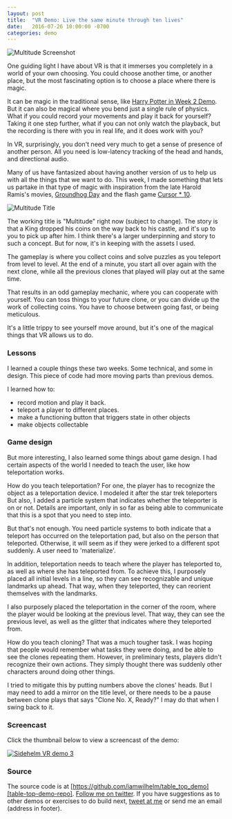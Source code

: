 ```yaml
---
layout: post
title:  "VR Demo: Live the same minute through ten lives"
date:   2016-07-26 10:00:00 -0700
categories: demo
---
```


![Multitude Screenshot][multitude-screenshot]

One guiding light I have about VR is that it immerses you completely in a world
of your own choosing. You could choose another time, or another place, but
the most fascinating option is to choose a place where there is magic.

It can be magic in the traditional sense, like
[Harry Potter in Week 2 Demo][demo-2]. But it can also be magical where you
bend just a single rule of physics. What if you could record your movements
and play it back for yourself? Taking it one step further, what if you can
not only watch the playback, but the recording is there with you in real
life, and it does work with you?

In VR, surprisingly, you don't need very much to get a sense of presence
of another person. All you need is low-latency tracking of the head and
hands, and directional audio.

Many of us have fantasized about having another version of us to help us
with all the things that we want to do. This week, I made something that
lets us partake in that type of magic with inspiration from the late Harold
Ramis's movies, [Groundhog Day][groundhog-day] and the flash game
[Cursor * 10][cursor*10].

![Multitude Title][multitude-title]

The working title is "Multitude" right now (subject to change). The story is
that a King dropped his coins on the way back to his castle, and it's up to
you to pick up after him. I think there's a larger underpinning and story
to such a concept. But for now, it's in keeping with the assets I used.

The gameplay is where you collect coins and solve puzzles as you teleport
from level to level. At the end of a minute, you start all over again with
the next clone, while all the previous clones that played will play out at
the same time.

That results in an odd gameplay mechanic, where you can cooperate with
yourself. You can toss things to your future clone, or you can divide up the
work of collecting coins. You have to choose between going fast, or being
meticulous.

It's a little trippy to see yourself move around, but it's one of the magical
things that VR allows us to do.

### Lessons

I learned a couple things these two weeks. Some technical, and some in design.
This piece of code had more moving parts than previous demos.

I learned how to:

- record motion and play it back.
- teleport a player to different places.
- make a functioning button that triggers state in other objects
- make objects collectable

### Game design

But more interesting, I also learned some things about game design. I had
certain aspects of the world I needed to teach the user, like how teleportation
works.

How do you teach teleportation? For one, the player has to recognize the
object as a teleportation device. I modeled it after the star trek teleporters
But also, I added a particle system that indicates whether the teleporter is
on or not. Details are important, only in so far as being able to communicate
that this is a spot that you need to step into.

But that's not enough. You need particle systems to both indicate that a
teleport has occurred on the teleportation pad, but also on the person that
teleported. Otherwise, it will seem as if they were jerked to a different
spot suddenly. A user need to 'materialize'.

In addition, teleportation needs to teach where the player has teleported
to, as well as where she has teleported from. To achieve this, I purposely
placed all initial levels in a line, so they can see recognizable and
unique landmarks up ahead. That way, when they teleported, they can reorient
themselves with the landmarks.

I also purposely placed the teleportation in the corner of the room, where the
player would be looking at the previous level. That way, they can see the
previous level, as well as the glitter that indicates where they teleported
from.

How do you teach cloning? That was a much tougher task. I was hoping that
people would remember what tasks they were doing, and be able to see the
clones repeating them. However, in preliminary tests, players didn't recognize
their own actions. They simply thought there was suddenly other characters
around doing other things.

I tried to mitigate this by putting numbers above the clones' heads. But I
may need to add a mirror on the title level, or there needs to be a pause
between clone plays that says "Clone No. X, Ready?" I may do that when
I swing back to it.

### Screencast

Click the thumbnail below to view a screencast of the demo:

[![Sidehelm VR demo 3](https://img.youtube.com/vi/_eoMTN509P8/0.jpg)](https://www.youtube.com/watch?v=_eoMTN509P8 "Sidehelm VR demo 3")

### Source

The source code is at [https://github.com/iamwilhelm/table_top_demo][table-top-demo-repo].
[Follow me on twitter](https://twitter.com/iamwil). If you have suggestions as
to other demos or exercises to do build next, [tweet at me](https://twitter.com/intent/tweet?text=@iamwil%20)
or send me an email (address in footer).

[groundhog-day]: http://www.rogerebert.com/reviews/great-movie-groundhog-day-1993
[cursor*10]: http://jayisgames.com/games/cursor-10/
[demo-2]: https://iamwilhelm.github.io/blog.sidehelm.com/demo/2016/07/10/sidehelm-vr-demo-part-2.html
[multitude-screenshot]: {{site.url}}/assets/images/multitude_screenshot.jpg
[multitude-title]: {{site.url}}/assets/images/multitude_title.jpg

[table-top-demo-repo]: https://github.com/iamwilhelm/table_top_demo

